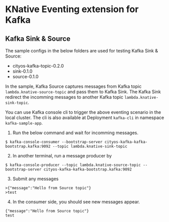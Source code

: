 # KNative Eventing extension for Kafka

## Kafka Sink & Source
The sample configs in the below folders are used for testing Kafka Sink & Source:
- cityos-kafka-topic-0.2.0
- sink-0.1.0
- source-0.1.0

In the sample, Kafka Source captures messages from Kafka topic `lambda.knative-source-topic` and pass them to Kafka Sink.
The Kafka Sink redirect the incomming messages to another Kafka topic `lambda.knative-sink-topic`.

You can use Kafka console cli to trigger the above eventing scenario in the local cluster.
The cli is also available at Deployment `kafka-cli` in namespace `kafka-sample-app`.

1. Run the below command and wait for incomming messages.
```
$ kafka-console-consumer --bootstrap-server cityos-kafka-kafka-bootstrap.kafka:9092 --topic lambda.knative-sink-topic 
```
2. In another terminal, run a message producer by
```
$ kafka-console-producer --topic lambda.knative-source-topic --bootstrap-server cityos-kafka-kafka-bootstrap.kafka:9092
```
3. Submit any messages
```
>{"message":"Hello from Source topic"}
>test
```
4. In the consumer side, you should see new messages appear.
```
{"message":"Hello from Source topic"}
test
```
